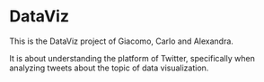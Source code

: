 # DataViz

This is the DataViz project of Giacomo, Carlo and Alexandra.

It is about understanding the platform of Twitter, specifically when analyzing tweets about the topic of data visualization.
